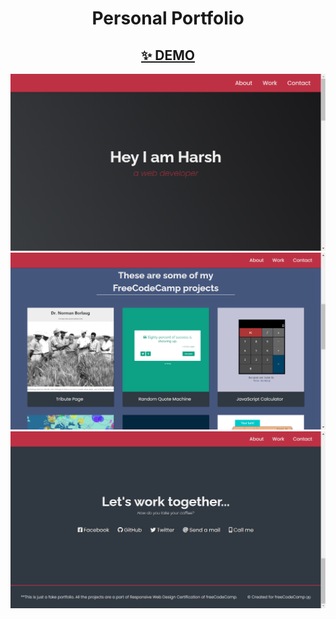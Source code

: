 <h1 align='center'> Personal Portfolio </h1>
<h2 align='center'><a href='https://cenacrharsh.github.io/personal-portfolio-webpage-responsive-web-design-fcc/'>✨ DEMO</a></h2>

![ss1](./ss1.png)
![ss2](./ss2.png)
![ss3](./ss3.png)
